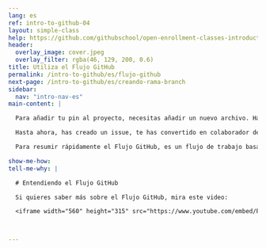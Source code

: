 ```yaml
---
lang: es
ref: intro-to-github-04
layout: simple-class
help: https://github.com/githubschool/open-enrollment-classes-introduction-to-github/issues/new?title=I%20need%20help&body=Describe%20what%20you%20need%20help%20with%20here.
header:
  overlay_image: cover.jpeg
  overlay_filter: rgba(46, 129, 200, 0.6)
title: Utiliza el Flujo GitHub
permalink: /intro-to-github/es/flujo-github
next-page: /intro-to-github/es/creando-rama-branch
sidebar:
  nav: "intro-nav-es"
main-content: |

  Para añadir tu pin al proyecto, necesitas añadir un nuevo archivo. Harás esto mediante el Flujo GitHub.

  Hasta ahora, has creado un issue, te has convertido en colaborador de nuestro repositorio, y has explorado un poco. ¡Ahora es el momento de ponerse a trabajar y añadir tu pin al mapa de la clase! Para añadir tu pin al mapa, vamos a utilizar el [Flujo GitHub](https://guides.github.com/introduction/flow/).

  Para resumir rápidamente el Flujo GitHub, es un flujo de trabajo basado en ramas o branches (no te preocupes, explicaremos las branches en la póxima sección) que te habilita para hacer cambios a los archivos de un proyecto sin alterar el contenido publicado hasta que _tú_ estés listo para compartir tus increíbles cambios :sparkles:.

show-me-how:
tell-me-why: |

  # Entendiendo el Flujo GitHub

  Si quieres saber más sobre el Flujo GitHub, mira este video:

  <iframe width="560" height="315" src="https://www.youtube.com/embed/PBI2Rz-ZOxU" frameborder="0" allowfullscreen></iframe>



---
```

